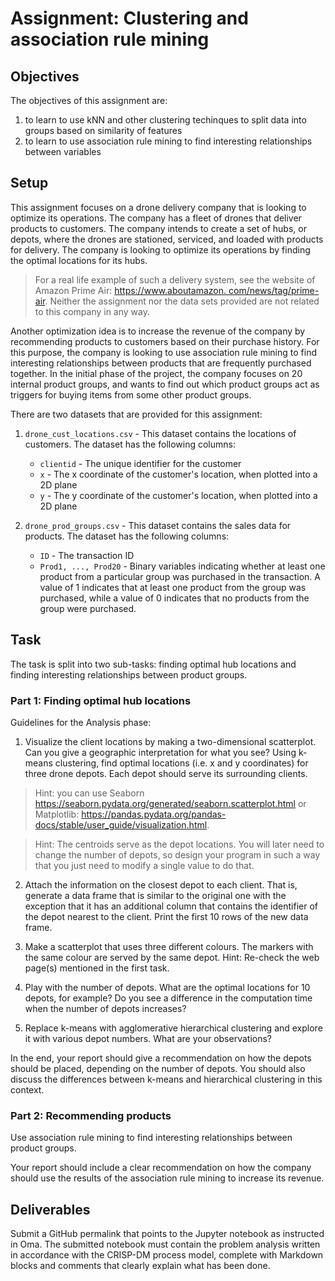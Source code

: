# Assignment: Clustering and association rule mining

## Objectives

The objectives of this assignment are:
1.	to learn to use kNN and other clustering techinques to split data into groups based on similarity of features
2. to learn to use association rule mining to find interesting relationships between variables

## Setup

This assignment focuses on a drone delivery company that is looking to optimize its operations. The company has a fleet of drones that deliver products to customers.
The company intends to create a set of hubs, or depots, where the drones are stationed, serviced, and loaded with products for delivery.
The company is looking to optimize its operations by finding the optimal locations for its hubs.

> For a real life example of such a delivery system, see the website of Amazon Prime Air: [https://www.aboutamazon.
> com/news/tag/prime-air](https://www.aboutamazon.com/news/tag/prime-air). Neither the assignment nor the data sets 
> provided are not related to this 
> company in any way.

Another optimization idea is to increase the revenue of the company by recommending products to customers based on their purchase history. For this purpose, the company is looking to use association rule mining to find interesting relationships between products that are frequently purchased together.
In the initial phase of the project, the company focuses on 20 internal product groups, and wants to find out which product groups act as triggers for buying items from some other product groups.

There are two datasets that are provided for this assignment:

1. `drone_cust_locations.csv` - This dataset contains the locations of customers. The dataset has the following columns:
    - `clientid` - The unique identifier for the customer
    - `x` - The x coordinate of the customer's location, when plotted into a 2D plane
    - `y` - The y coordinate of the customer's location, when plotted into a 2D plane
    
2. `drone_prod_groups.csv` - This dataset contains the sales data for products. The dataset has the following columns:
    - `ID` - The transaction ID
    - `Prod1, ..., Prod20` - Binary variables indicating whether at least one product from a particular group was 
      purchased 
      in the transaction. A value of 1 indicates that at least one product from the group was purchased, while a value of 0 indicates that no products from the group were purchased.

## Task

The task is split into two sub-tasks: finding optimal hub locations and finding interesting relationships between product groups.

### Part 1: Finding optimal hub locations

Guidelines for the Analysis phase:

1. Visualize the client locations by making a two-dimensional scatterplot. Can you give a geographic interpretation for what you see?
Using k-means clustering, find optimal locations (i.e. x and y
coordinates) for three drone depots. Each depot should serve its
surrounding clients.

>Hint: you can use Seaborn https://seaborn.pydata.org/generated/seaborn.scatterplot.html
or Matplotlib: https://pandas.pydata.org/pandas-docs/stable/user_guide/visualization.html.

>Hint: The centroids serve as the depot locations. You will later need to change the number
of depots, so design your program in such a way that you just need to modify a single
value to do that.

2. Attach the information on the closest depot to each client. That is, generate a data
frame that is similar to the original one with the exception that it has an additional
column that contains the identifier of the depot nearest to the client. Print the first 10
rows of the new data frame.

3. Make a scatterplot that uses three different colours. The markers with the same colour
are served by the same depot.
Hint: Re-check the web page(s) mentioned in the first task.

4. Play with the number of depots. What are the optimal locations for 10 depots, for
example? Do you see a difference in the computation time when the number of depots
increases?

5. Replace k-means with agglomerative hierarchical clustering and explore it with various
depot numbers. What are your observations?

In the end, your report should give a recommendation on how the depots should be placed, depending on the number of depots.
You should also discuss the differences between k-means and hierarchical clustering in this context.

### Part 2: Recommending products

Use association rule mining to find interesting relationships between product groups.

Your report should include a clear recommendation on how the company should use the results of the association rule mining to increase its revenue.

## Deliverables

Submit a GitHub permalink that points to the Jupyter notebook as instructed in Oma. The submitted notebook must contain the problem analysis written in accordance with the CRISP-DM process model, complete with Markdown blocks and comments that clearly explain what has been done. 

